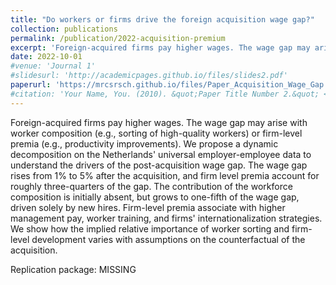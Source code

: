 ```yaml
---
title: "Do workers or firms drive the foreign acquisition wage gap?"
collection: publications
permalink: /publication/2022-acquisition-premium
excerpt: 'Foreign-acquired firms pay higher wages. The wage gap may arise with worker composition (e.g., sorting of high-quality workers) or firm-level premia (e.g., productivity improvements). We propose a dynamic decomposition on the Netherlands' universal employer-employee data to understand the drivers of the post-acquisition wage gap. The wage gap rises from 1% to 5% after the acquisition, and firm level premia account for roughly three-quarters of the gap. The contribution of the workforce composition is initially absent, but grows to one-fifth of the wage gap, driven solely by new hires. Firm-level premia associate with higher management pay, worker training, and firms' internationalization strategies. We show how the implied relative importance of worker sorting and firm-level development varies with assumptions on the counterfactual of the acquisition.'
date: 2022-10-01
#venue: 'Journal 1'
#slidesurl: 'http://academicpages.github.io/files/slides2.pdf'
paperurl: 'https://mrcsrsch.github.io/files/Paper_Acquisition_Wage_Gap.pdf'
#citation: 'Your Name, You. (2010). &quot;Paper Title Number 2.&quot; <i>Journal 1</i>. 1(2).'
---
```


Foreign-acquired firms pay higher wages. The wage gap may arise with worker composition (e.g., sorting of high-quality workers) or firm-level premia (e.g., productivity improvements). We propose a dynamic decomposition on the Netherlands' universal employer-employee data to understand the drivers of the post-acquisition wage gap. The wage gap rises from 1% to 5% after the acquisition, and firm level premia account for roughly three-quarters of the gap. The contribution of the workforce composition is initially absent, but grows to one-fifth of the wage gap, driven solely by new hires. Firm-level premia associate with higher management pay, worker training, and firms' internationalization strategies. We show how the implied relative importance of worker sorting and firm-level development varies with assumptions on the counterfactual of the acquisition.

Replication package: MISSING